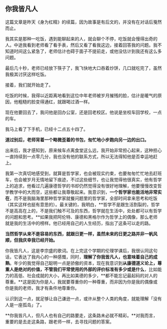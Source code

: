 ## 你我皆凡人

这篇文章是昨天《身为杠精》的续篇，因为故事是有后文的，并没有在对话后戛然而止。

我其实是那种一吃饭，遇到能聊起来的人，就会聊个不停，吃饭就会慢得出奇的人。中途我看到老师看了看手表，然后又看了看我这边，接着回答我的问题。我不知道时间这么紧急了，老师估计也碍于面子不提前走，或他没估计到我还有这么多问题。

最后几十秒，老师已经放下筷子了，我飞快地大口吞着炒饼，几口就吃完了，虽然我极其讨厌这样吃饭。

接着，我们就开始走了。

吃饭的时候，我得以近距离地看到这位中年老师被岁月摧残的脸，估计是暖气的原因，他粗糙的脸变得通红，就跟喝过酒一样。

现在他要回去了，我问他是回办公室，还是回老校区。他说是坐校车回学校，一点的车。

我马上看了下手机，已经十二点五十四了。

**道过别后，老师背着一个略微歪着的书包，匆忙地小步跑向另一边的出口。**

出来后，我才感知到，原来候车点离食堂这么远，我开始非常担心起来，这种担心一直持续到一点零几分，我也没有他的联系方式，所以无法得知他是否幸运地赶上。

我第一次真切地感受到，就算是哲学家，也会被现实约束，也要匆匆忙忙地去赶班车，也会被岁月无情地留下痕迹，不过这些细节，也让我觉得他很真实，他有哲学上的追求，他看过几遍康德哲学的书却仍然觉得没有很好地理解，他要慢慢改变哲学教学中的大而空，这些都让我尊敬起来。我意识到，**一个哲学家也能活地非常实在**，而不是我脑海里那种哲学家就餐问题里的哲学家，全部时间拿来思考和吃饭（其实这样也挺有意思的）。最关键的，我明白，**哲学不是跟生活割裂的，哲学不是高高在上的，不是我们触不可及的东西，哲学就在生活中，处处都可以有哲学的问题和思考。**如果我把阿伦特、康德和黑格尔作为哲学上的偶像，那么老师就是我的生活中的榜样。他已经用自己的人生经历，指出了这条可以走的路。

**当然哲学从来不是容易的东西，就跟日更一样，虽然未来的日更之路并非一帆风顺，但我庆幸我已经开始。**

你我皆凡人，这是李宗盛的歌词。在上完这个学期的伦理学课后，我很认同这句话，它表达了我内心的一种感慨，同时，**理解了你我皆凡人，也意味着自己的成熟**。年少的我觉得自己聪明一点是骄傲的资本，现在我意识到**从康德道义论上，尊重人是绝对的价值，不管我们平常使用的外部的评价标准有多少或是什么**，比如能力的高低、社会成就的大小，再比如美德的多少，**都不能忘记最起码的对人的尊重。**这是因为你是人，我就要尊重你的一种尊重，而非因为你是我的偶像或你是我的老师，我才有条件地尊重你。

认识到这一点，就足够让自己谦逊一点，或许从整个人类的角度，就能理解「没有人是一座孤岛」了。

**你我皆凡人，但凡人也有自己的路要走，这条路未必就不精彩。**对我而言，重要的是去走这条路，跟老师一样，去寻找问题的答案。